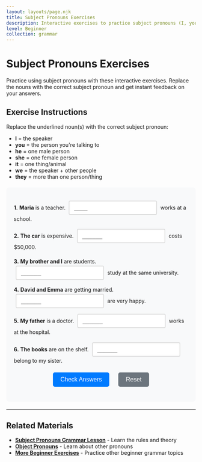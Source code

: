 ```yaml
---
layout: layouts/page.njk
title: Subject Pronouns Exercises
description: Interactive exercises to practice subject pronouns (I, you, he, she, it, we, they). Complete sentences, get instant feedback, and improve your English grammar skills.
level: Beginner
collection: grammar
---
```


# Subject Pronouns Exercises

Practice using subject pronouns with these interactive exercises. Replace the nouns with the correct subject pronoun and get instant feedback on your answers.

## Exercise Instructions

Replace the underlined noun(s) with the correct subject pronoun:
- **I** = the speaker
- **you** = the person you're talking to
- **he** = one male person
- **she** = one female person
- **it** = one thing/animal
- **we** = the speaker + other people
- **they** = more than one person/thing

<div class="interactive-exercise" id="subject-pronouns-exercise" data-exercise-id="subject-pronouns-beginner">
  <div class="exercise-item">
    <p><strong>1.</strong> <strong>Maria</strong> is a teacher. <input type="text" class="fill-blank" data-answer="She" placeholder="____"> works at a school.</p>
  </div>
  
  <div class="exercise-item">
    <p><strong>2.</strong> <strong>The car</strong> is expensive. <input type="text" class="fill-blank" data-answer="It" placeholder="______"> costs $50,000.</p>
  </div>
  
  <div class="exercise-item">
    <p><strong>3.</strong> <strong>My brother and I</strong> are students. <input type="text" class="fill-blank" data-answer="We" placeholder="______"> study at the same university.</p>
  </div>
  
  <div class="exercise-item">
    <p><strong>4.</strong> <strong>David and Emma</strong> are getting married. <input type="text" class="fill-blank" data-answer="They" placeholder="______"> are very happy.</p>
  </div>
  
  <div class="exercise-item">
    <p><strong>5.</strong> <strong>My father</strong> is a doctor. <input type="text" class="fill-blank" data-answer="He" placeholder="______"> works at the hospital.</p>
  </div>
  
  <div class="exercise-item">
    <p><strong>6.</strong> <strong>The books</strong> are on the shelf. <input type="text" class="fill-blank" data-answer="They" placeholder="______"> belong to my sister.</p>
  </div>
  
  <div class="exercise-controls">
    <button onclick="checkAnswers('subject-pronouns-exercise')" class="check-btn">Check Answers</button>
    <button onclick="resetExercise('subject-pronouns-exercise')" class="reset-btn">Reset</button>
  </div>
  
  <div id="subject-pronouns-exercise-results" class="results-section" style="display: none;">
    <h4>Results:</h4>
    <p id="subject-pronouns-exercise-score"></p>
    <div id="subject-pronouns-exercise-feedback"></div>
  </div>
</div>

<script>
function checkAnswers(exerciseId) {
  const exercise = document.getElementById(exerciseId);
  const inputs = exercise.querySelectorAll('.fill-blank');
  const resultsDiv = document.getElementById(exerciseId + '-results');
  const scoreP = document.getElementById(exerciseId + '-score');
  const feedbackDiv = document.getElementById(exerciseId + '-feedback');
  
  let correct = 0;
  let total = inputs.length;
  let feedback = '';
  
  inputs.forEach((input, index) => {
    const userAnswer = input.value.trim().toLowerCase();
    const correctAnswer = input.dataset.answer.toLowerCase();
    
    input.classList.remove('correct', 'incorrect');
    
    if (userAnswer === correctAnswer) {
      input.classList.add('correct');
      correct++;
    } else {
      input.classList.add('incorrect');
      feedback += `<p><strong>Question ${index + 1}:</strong> Your answer: "${input.value}" | Correct answer: "${input.dataset.answer}"</p>`;
    }
  });
  
  resultsDiv.style.display = 'block';
  scoreP.textContent = `Score: ${correct}/${total} (${Math.round(correct/total*100)}%)`;
  
  if (correct === total) {
    feedbackDiv.innerHTML = '<p style="color: green; font-weight: bold;">Excellent! All answers are correct! 🎉</p>';
  } else {
    feedbackDiv.innerHTML = feedback;
  }
}

function resetExercise(exerciseId) {
  const exercise = document.getElementById(exerciseId);
  const inputs = exercise.querySelectorAll('.fill-blank');
  const resultsDiv = document.getElementById(exerciseId + '-results');
  
  inputs.forEach(input => {
    input.value = '';
    input.classList.remove('correct', 'incorrect');
  });
  
  resultsDiv.style.display = 'none';
}
</script>

<style>
.interactive-exercise {
  background: #f8f9fa;
  padding: 20px;
  border-radius: 8px;
  margin: 20px 0;
}

.exercise-item {
  margin: 15px 0;
  line-height: 1.6;
}

.fill-blank {
  border: 2px solid #ddd;
  padding: 8px 12px;
  border-radius: 4px;
  font-size: 16px;
  min-width: 80px;
  margin: 0 5px;
  transition: border-color 0.3s;
}

.fill-blank:focus {
  outline: none;
  border-color: #007bff;
}

.fill-blank.correct {
  border-color: #28a745;
  background-color: #d4edda;
}

.fill-blank.incorrect {
  border-color: #dc3545;
  background-color: #f8d7da;
}

.exercise-controls {
  margin: 20px 0;
  text-align: center;
}

.check-btn, .reset-btn {
  background: #007bff;
  color: white;
  border: none;
  padding: 10px 20px;
  border-radius: 5px;
  cursor: pointer;
  margin: 0 10px;
  font-size: 16px;
  transition: background-color 0.3s;
}

.check-btn:hover {
  background: #0056b3;
}

.reset-btn {
  background: #6c757d;
}

.reset-btn:hover {
  background: #5a6268;
}

.results-section {
  margin-top: 20px;
  padding: 15px;
  background: white;
  border-radius: 5px;
  border-left: 4px solid #007bff;
}

.results-section p {
  margin: 5px 0;
  padding: 5px;
  background: #fff3cd;
  border: 1px solid #ffeaa7;
  border-radius: 3px;
}
</style>

---

## Related Materials

- **[Subject Pronouns Grammar Lesson](/grammar/beginner/subject-pronouns/)** - Learn the rules and theory
- **[Object Pronouns](/grammar/intermediate/relative-clauses/)** - Learn about other pronouns
- **[More Beginner Exercises](/exercises/)** - Practice other beginner grammar topics